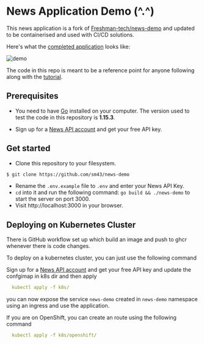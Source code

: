 # News Application Demo (^.^)

This news application is a fork of [Freshman-tech/news-demo](https://github.com/Freshman-tech/news-demo) and updated to be containerised
and used with CI/CD solutions.

Here's what the [completed application](https://freshman-news.herokuapp.com/)
looks like:

![demo](https://ik.imagekit.io/freshman/news-demo_MrYio9GKlzSi.png)

The code in this repo is meant to be a reference point for anyone following
along with the [tutorial](https://freshman.tech/web-development-with-go/).

## Prerequisites

- You need to have [Go](https://golang.org/dl/) installed on your computer. The
version used to test the code in this repository is **1.15.3**.

- Sign up for a [News API account](https://newsapi.org/register) and get your
free API key.

## Get started

- Clone this repository to your filesystem.

```bash
$ git clone https://github.com/sm43/news-demo
```

- Rename the `.env.example` file to `.env` and enter your News API Key.
- `cd` into it and run the following command: `go build && ./news-demo` to start the server on port 3000.
- Visit http://localhost:3000 in your browser.

## Deploying on Kubernetes Cluster

There is GitHub workflow set up which build an image and push to ghcr whenever there is code changes.


To deploy on a kubernetes cluster, you can just use the following command

Sign up for a [News API account](https://newsapi.org/register) and get your
free API key and update the confgimap in k8s dir and then apply 

```yaml
  kubectl apply -f k8s/
```

you can now expose the service `news-demo` created in `news-demo` namespace using an ingress and use the application.

If you are on OpenShift, you can create an route using the following command
```yaml
  kubectl apply -f k8s/openshift/
```
